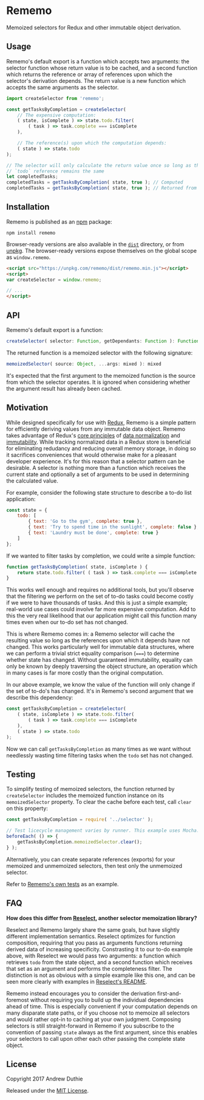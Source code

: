 # Rememo

Memoized selectors for Redux and other immutable object derivation.

## Usage

Rememo's default export is a function which accepts two arguments: the selector function whose return value is to be cached, and a second function which returns the reference or array of references upon which the selector's derivation depends. The return value is a new function which accepts the same arguments as the selector.

```js
import createSelector from 'rememo';

const getTasksByCompletion = createSelector(
	// The expensive computation:
	( state, isComplete ) => state.todo.filter(
		( task ) => task.complete === isComplete
	),

	// The reference(s) upon which the computation depends:
	( state ) => state.todo
);

// The selector will only calculate the return value once so long as the state
// `todo` reference remains the same
let completedTasks;
completedTasks = getTasksByCompletion( state, true ); // Computed
completedTasks = getTasksByCompletion( state, true ); // Returned from cache
```

## Installation

Rememo is published as an [npm](https://www.npmjs.com/) package:

```
npm install rememo
```

Browser-ready versions are also available in the [`dist`](https://github.com/aduth/rememo/tree/master/dist) directory, or from [unpkg](https://unpkg.com/rememo/dist/rememo.min.js). The browser-ready versions expose themselves on the global scope as `window.rememo`.

```html
<script src="https://unpkg.com/rememo/dist/rememo.min.js"></script>
<script>
var createSelector = window.rememo;

// ...
</script>
```

## API

Rememo's default export is a function:

```js
createSelector( selector: Function, getDependants: Function ): Function
```

The returned function is a memoized selector with the following signature:

```js
memoizedSelector( source: Object, ...args: mixed ): mixed
```

It's expected that the first argument to the memoized function is the source from which the selector operates. It is ignored when considering whether the argument result has already been cached.

## Motivation

While designed specifically for use with [Redux](http://redux.js.org/), Rememo is a simple pattern for efficiently deriving values from any immutable data object. Rememo takes advantage of Redux's [core principles](http://redux.js.org/docs/introduction/ThreePrinciples.html) of [data normalization](http://redux.js.org/docs/recipes/reducers/NormalizingStateShape.html) and [immutability](http://redux.js.org/docs/faq/ImmutableData.html). While tracking normalized data in a Redux store is beneficial for eliminating redudancy and reducing overall memory storage, in doing so it sacrifices conveniences that would otherwise make for a pleasant developer experience. It's for this reason that a selector pattern can be desirable. A selector is nothing more than a function which receives the current state and optionally a set of arguments to be used in determining the calculated value.

For example, consider the following state structure to describe a to-do list application:

```js
const state = {
	todo: [
		{ text: 'Go to the gym', complete: true },
		{ text: 'Try to spend time in the sunlight', complete: false },
		{ text: 'Laundry must be done', complete: true }
	]
};
```

If we wanted to filter tasks by completion, we could write a simple function:

```js
function getTasksByCompletion( state, isComplete ) {
	return state.todo.filter( ( task ) => task.complete === isComplete );
}
```

This works well enough and requires no additional tools, but you'll observe that the filtering we perform on the set of to-do tasks could become costly if we were to have thousands of tasks. And this is just a simple example; real-world use cases could involve far more expensive computation. Add to this the very real likelihood that our application might call this function many times even when our to-do set has not changed.

This is where Rememo comes in: a Rememo selector will cache the resulting value so long as the references upon which it depends have not changed. This works particularly well for immutable data structures, where we can perform a trivial strict equality comparison (`===`) to determine whether state has changed. Without guaranteed immutability, equality can only be known by deeply traversing the object structure, an operation which in many cases is far more costly than the original computation.

In our above example, we know the value of the function will only change if the set of to-do's has changed. It's in Rememo's second argument that we describe this dependency:

```js
const getTasksByCompletion = createSelector(
	( state, isComplete ) => state.todo.filter(
		( task ) => task.complete === isComplete
	),
	( state ) => state.todo
);
```

Now we can call `getTasksByCompletion` as many times as we want without needlessly wasting time filtering tasks when the `todo` set has not changed.

## Testing

To simplify testing of memoized selectors, the function returned by `createSelector` includes the memoized function instance on its `memoizedSelector` property. To clear the cache before each test, call `clear` on this property:

```js
const getTasksByCompletion = require( '../selector' );

// Test licecycle management varies by runner. This example uses Mocha.
beforeEach( () => {
	getTasksByCompletion.memoizedSelector.clear();
} );
```

Alternatively, you can create separate references (exports) for your memoized and unmemoized selectors, then test only the unmemoized selector.

Refer to [Rememo's own tests](https://github.com/aduth/rememo/tree/master/test/rememo.js) as an example.

## FAQ

__How does this differ from [Reselect](https://github.com/reactjs/reselect), another selector memoization library?__

Reselect and Rememo largely share the same goals, but have slightly different implementation semantics. Reselect optimizes for function composition, requiring that you pass as arguments functions returning derived data of increasing specificity. Constrasting it to our to-do example above, with Reselect we would pass two arguments: a function which retrieves `todo` from the state object, and a second function which receives that set as an argument and performs the completeness filter. The distinction is not as obvious with a simple example like this one, and can be seen more clearly with examples in [Reselect's README](https://github.com/reactjs/reselect#readme).

Rememo instead encourages you to consider the derivation first-and-foremost without requiring you to build up the individual dependencies ahead of time. This is especially convenient if your computation depends on many disparate state paths, or if you choose not to memoize all selectors and would rather opt-in to caching at your own judgment. Composing selectors is still straight-forward in Rememo if you subscribe to the convention of passing `state` always as the first argument, since this enables your selectors to call upon other each other passing the complete state object.

## License

Copyright 2017 Andrew Duthie

Released under the [MIT License](https://github.com/aduth/rememo/tree/master/LICENSE.md).
